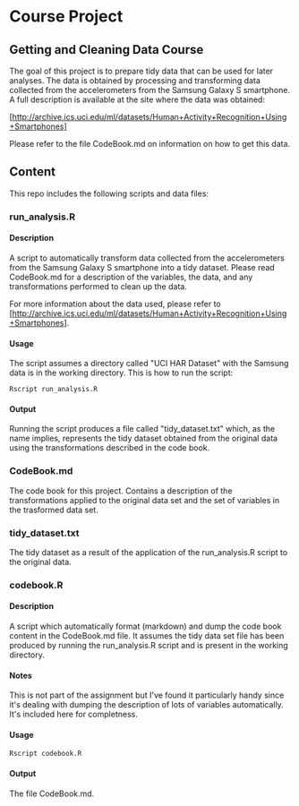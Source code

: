 # Course Project

## Getting and Cleaning Data Course

The goal of this project is to prepare tidy data that can be used for later analyses. The data is obtained by processing and transforming data collected from the accelerometers from the Samsung Galaxy S smartphone. A full description is available at the site where the data was obtained:

[http://archive.ics.uci.edu/ml/datasets/Human+Activity+Recognition+Using+Smartphones]

Please refer to the file CodeBook.md on information on how to get this data.

## Content

This repo includes the following scripts and data files:

### run_analysis.R

#### Description

A script to automatically transform data collected from the accelerometers from the Samsung Galaxy S smartphone
into a tidy dataset. Please read CodeBook.md for a description of the variables, the data, and any transformations
performed to clean up the data.

For more information about the data used, please refer to [http://archive.ics.uci.edu/ml/datasets/Human+Activity+Recognition+Using+Smartphones].

#### Usage

The script assumes a directory called "UCI HAR Dataset" with the Samsung data is in the working directory. This is how
to run the script:

```
Rscript run_analysis.R
```

#### Output

Running the script produces a file called "tidy_dataset.txt" which, as the name implies, represents the tidy dataset
obtained from the original data using the transformations described in the code book.

### CodeBook.md

The code book for this project. Contains a description of the transformations applied to the original data set and the set of variables in the trasformed data set.

### tidy_dataset.txt

The tidy dataset as a result of the application of the run_analysis.R script to the original data.

### codebook.R

#### Description

A script which automatically format (markdown) and dump the code book content in the CodeBook.md file. It assumes
the tidy data set file has been produced by running the run_analysis.R script and is present in the working directory.

#### Notes

This is not part of the assignment but I've found it particularly handy since it's dealing with dumping the description of lots of variables automatically.
It's included here for completness.

#### Usage

```
Rscript codebook.R
```

#### Output
The file CodeBook.md.
